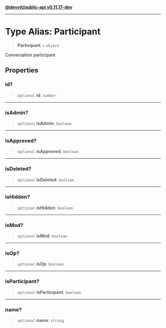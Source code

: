 [**@devvit/public-api v0.11.17-dev**](../../README.md)

---

# Type Alias: Participant

> **Participant** = `object`

Conversation participant

## Properties

<a id="id"></a>

### id?

> `optional` **id**: `number`

---

<a id="isadmin"></a>

### isAdmin?

> `optional` **isAdmin**: `boolean`

---

<a id="isapproved"></a>

### isApproved?

> `optional` **isApproved**: `boolean`

---

<a id="isdeleted"></a>

### isDeleted?

> `optional` **isDeleted**: `boolean`

---

<a id="ishidden"></a>

### isHidden?

> `optional` **isHidden**: `boolean`

---

<a id="ismod"></a>

### isMod?

> `optional` **isMod**: `boolean`

---

<a id="isop"></a>

### isOp?

> `optional` **isOp**: `boolean`

---

<a id="isparticipant"></a>

### isParticipant?

> `optional` **isParticipant**: `boolean`

---

<a id="name"></a>

### name?

> `optional` **name**: `string`
